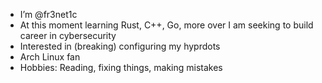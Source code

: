 - I’m @fr3net1c
- At this moment learning Rust, C++, Go, more over I am seeking to build career in cybersecurity
- Interested in (breaking) configuring my hyprdots
- Arch Linux fan
- Hobbies: Reading, fixing things, making mistakes

